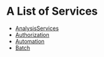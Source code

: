 # A List of Services

- [AnalysisServices](https://devdiv.visualstudio.com/NodeRepos/_build/index?buildId=746607&_a=summary)
- [Authorization](https://devdiv.visualstudio.com/NodeRepos/_build/index?buildId=746648&_a=summary)
- [Automation](https://devdiv.visualstudio.com/NodeRepos/_build/index?buildId=746868&_a=summary)
- [Batch](https://devdiv.visualstudio.com/NodeRepos/_build/index?buildId=747066&_a=summary)